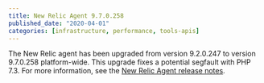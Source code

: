 ```yaml
---
title: New Relic Agent 9.7.0.258
published_date: "2020-04-01"
categories: [infrastructure, performance, tools-apis]
---
```

The New Relic agent has been upgraded from version 9.2.0.247 to version 9.7.0.258 platform-wide. This upgrade fixes a potential segfault with PHP 7.3. For more information, see the [New Relic Agent release notes](https://docs.newrelic.com/docs/release-notes/agent-release-notes/php-release-notes/php-agent-970258).
